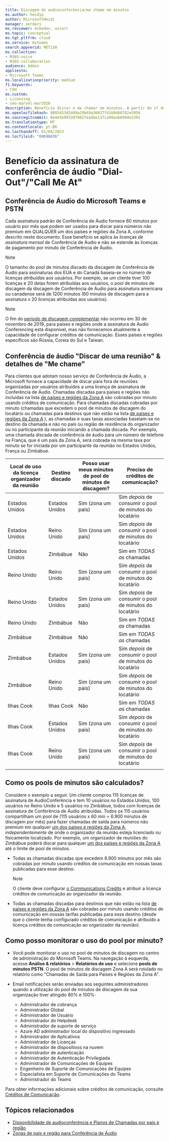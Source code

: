 ```yaml
---
title: Discagem de audioconferência/me chame em minutos
ms.author: heidip
author: MicrosoftHeidi
manager: serdars
ms.reviewer: mikedav, oscarr
ms.topic: conceptual
ms.tgt.pltfrm: cloud
ms.service: msteams
search.appverid: MET150
ms.collection:
- M365-voice
- M365-collaboration
audience: Admin
appliesto:
- Microsoft Teams
ms.localizationpriority: medium
f1.keywords:
- CSH
ms.custom:
- Licensing
- seo-marvel-mar2020
description: Benefício discar e me chamar em minutos. A partir de 1º de dezembro de 2019, cada assinatura de conferência de áudio fornece 60 minutos por usuário por mês para países e regiões da Zona A.
ms.openlocfilehash: 8885453d2dd9a29b69a36037fd160468762e5956
ms.sourcegitcommit: 0e4e5b9933970827ea4be137ca98eab6994e2301
ms.translationtype: MT
ms.contentlocale: pt-BR
ms.lasthandoff: 01/04/2023
ms.locfileid: "69696836"
---
```

# <a name="audio-conferencing-subscription-dial-outcall-me-at-minutes-benefit"></a>Benefício da assinatura de conferência de áudio "Dial-Out"/"Call Me At"

## <a name="microsoft-teams-and-pstn-audio-conferencing"></a>Conferência de Áudio do Microsoft Teams e PSTN

Cada assinatura padrão de Conferência de Áudio fornece 60 minutos por usuário por mês que podem ser usados para discar para números não premium em QUALQUER um dos países e regiões da Zona A, conforme descrito neste documento. Esse benefício se aplica às licenças *de assinatura mensal* de Conferência de Áudio e não se estende às licenças de pagamento por minuto de Conferência de Áudio.

> [!NOTE]
> O tamanho do pool de minutos discado da discagem de Conferência de Áudio para assinaturas dos EUA e do Canadá baseia-se no número de licenças *atribuídas* aos usuários. Por exemplo, se um cliente tiver 100 licenças e 20 delas forem atribuídas aos usuários, o pool de minutos de discagem da discagem de Conferência de Áudio para assinatura americana ou canadense será de 1200 minutos (60 minutos de discagem para a assinatura x 20 licenças atribuídas aos usuários).

> [!NOTE]
> O fim do [período de discagem complementar](complimentary-dial-out-period.md) não ocorreu em 30 de novembro de 2019, para países e regiões onde a assinatura de Audio Conferencing está disponível, mas não fornecemos atualmente a capacidade de configurar créditos de comunicação. Esses países e regiões específicos são Rússia, Coreia do Sul e Taiwan.

## <a name="audio-conferencing-dial-out-from-a-meeting--call-me-at-details"></a>Conferência de áudio "Discar de uma reunião" & detalhes de "Me chame"

Para clientes que adotam nosso serviço de Conferência de Áudio, a Microsoft fornece a capacidade de discar para fora de reuniões organizadas por usuários atribuídos a uma licença de assinatura de Conferência de Áudio. Chamadas discadas para países e regiões não incluídas na lista [de países e regiões da Zona A](audio-conferencing-zones.md) são cobradas por minuto usando créditos de comunicação. Para chamadas discadas cobradas por minuto (chamadas que excedem o pool de minutos de discagem do locatário ou chamadas para destinos que não estão na lista [de países e regiões da Zona A](audio-conferencing-zones.md) ), as chamadas e suas taxas associadas baseiam-se no destino da chamada e não no país ou região de residência do organizador ou no participante da reunião iniciando a chamada discada. Por exemplo, uma chamada discada de conferência de áudio para um número de telefone na França, que é um país da Zona A, será cobrada na mesma taxa por minuto se for iniciada por um participante da reunião no Estados Unidos, França ou Zimbábue.

|Local de uso da licença organizador da reunião |Destino discado |Posso usar meus minutos de pool de minutos de discagem?|Preciso de créditos de comunicação?|
|---------|---------|---------|---------|
|Estados Unidos |Estados Unidos |Sim (zona um país) |Sim *depois* de consumir o pool de minutos do locatário         |
|Estados Unidos |Reino Unido|Sim (zona um país) |  Sim *depois* de consumir o pool de minutos do locatário       |
|Estados Unidos     |Zimbábue|    Não     |     Sim em *TODAS as* chamadas    |
|Reino Unido     |Reino Unido|Sim (zona um país) |  Sim *depois* de consumir o pool de minutos do locatário       |
|Reino Unido     |Estados Unidos |Sim (zona um país) |  Sim *depois* de consumir o pool de minutos do locatário       |
|Reino Unido     |Zimbábue|    Não     |   Sim em *TODAS as* chamadas      |
|Zimbábue     |Zimbábue|    Não     |    Sim em *TODAS as* chamadas     |
|Zimbábue     |Estados Unidos | Sim (zona um país) | Sim *depois* de consumir o pool de minutos do locatário        |
|Zimbábue     |Reino Unido | Sim (zona um país) | Sim *depois* de consumir o pool de minutos do locatário        |
|Ilhas Cook     |Ilhas Cook |   Não      |    Sim em *TODAS as* chamadas     |
|Ilhas Cook     |Estados Unidos  | Sim (zona um país) |  Sim *depois* de consumir o pool de minutos do locatário       |
|Ilhas Cook     |Reino Unido | Sim (zona um país) | Sim *depois* de consumir o pool de minutos do locatário        |
|    |         |         |         |

## <a name="how-are-minute-pools-calculated"></a>Como os pools de minutos são calculados?

Considere o exemplo a seguir. Um cliente comprou 115 licenças de assinatura de AudioConferência e tem 10 usuários no Estados Unidos, 100 usuários no Reino Unido e 5 usuários no Zimbábue, todos com licenças de assinatura de Conferência de Áudio atribuídas. Todos os 115 usuários compartilham um pool de (115 usuários x 60 min = 6.900 minutos de discagem por mês) para fazer chamadas de saída para números não premium em qualquer [um dos países e regiões da Zona A](audio-conferencing-zones.md), *independentemente* de onde o organizador da reunião esteja licenciado ou fisicamente localizado. Por exemplo, um organizador de reuniões do Zimbábue poderá discar para qualquer [um dos países e regiões da Zona A](audio-conferencing-zones.md) até o limite de pool de minutos.

- Todas as chamadas discadas que excedem 6.900 minutos por mês são cobradas por minuto usando créditos de comunicação em nossas taxas publicadas para esse destino.

   > [!NOTE]
   > O cliente deve configurar [o Communications Credits](what-are-communications-credits.md) e atribuir a licença créditos de comunicação ao organizador da reunião.

- Todas as chamadas discadas para destinos que não estão na lista [de países e regiões da Zona A](audio-conferencing-zones.md) são cobradas por minuto usando créditos de comunicação em nossas tarifas publicadas para esse destino (desde que o cliente tenha configurado créditos de comunicação e atribuído a licença créditos de comunicação ao organizador da reunião).

## <a name="how-can-i-monitor-minute-my-pool-usage"></a>Como posso monitorar o uso do pool por minuto?

- Você pode monitorar o uso no pool de minutos de discagem no centro de administração do Microsoft Teams. Na navegação à esquerda, acesse **Análise & relatórios** > **Relatórios de uso** e selecione **pools de minutos PSTN**. O pool de minutos de discagem Zona A será rotulado no relatório como "Chamadas de Saída para Países e Regiões da Zona A".
- Email notificações serão enviadas aos seguintes administradores quando a utilização do pool de minutos de discagem da sua organização tiver atingido 80% e 100%:

  - Administrador de cobrança
  - Administrador Global
  - Administrador de Usuário
  - Administrador do Helpdesk
  - Administrador de suporte de serviço
  - Azure AD administrador local do dispositivo ingressado
  - Administrador de Aplicativos
  - Administrador de Licenças
  - Administrador de dispositivos na nuvem
  - Administrador de autenticação
  - Administrador de Autenticação Privilegiada
  - Administrador de Comunicações de Equipes
  - Engenheiro de Suporte de Comunicações de Equipes
  - Especialista em Suporte de Comunicações do Teams
  - Administrador do Teams

Para obter informações adicionais sobre créditos de comunicação, consulte [Créditos de Comunicação](what-are-communications-credits.md).

## <a name="related-topics"></a>Tópicos relacionados

- [Disponibilidade de audioconferência e Planos de Chamadas por país e região](country-and-region-availability-for-audio-conferencing-and-calling-plans/country-and-region-availability-for-audio-conferencing-and-calling-plans.md)
- [Zonas de país e região para Conferência de Áudio](audio-conferencing-zones.md)
